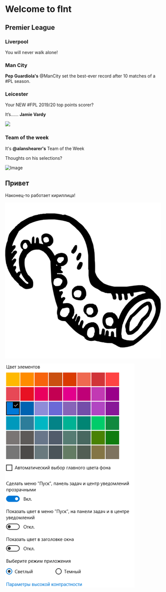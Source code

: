 # Welcome to flnt

## Premier League

### Liverpool

You will never walk alone!

### Man City

**Pep Guardiola's** @ManCity set the best-ever record after 10 matches of a #PL season.

### Leicester

Your NEW #FPL 2019/20 top points scorer?

It’s...... **Jamie Vardy**

![](https://pbs.twimg.com/media/EH-SdQPW4AIrSsV.jpg "")

### Team of the week

It's **@alanshearer's** Team of the Week

Thoughts on his selections?

![Image](https://pbs.twimg.com/media/EH-GfehXkAE5uYn.jpg "Image")

## Привет
Наконец-то работает кириллица!

![Image2](img/logo.png)

![Image](img/3.png)